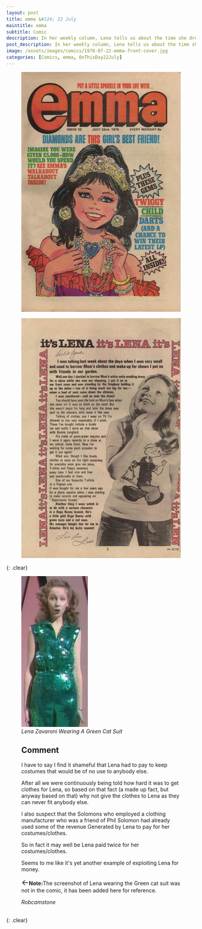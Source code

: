```yaml
---
layout: post
title: emma &#124; 22 July
maintitle: emma
subtitle: Comic
description: In her weekly column, Lena tells us about the time she dressed up in her mum's wedding dress and stood too close to the fire, and got it covered in soot.
post_description: In her weekly column, Lena tells us about the time she dressed up in her mum's wedding dress and stood too close to the fire, and got it covered in soot.
image: /assets/images/comics/1978-07-22-emma-front-cover.jpg
categories: [Comics, emma, OnThisDay22July]
---
```


<figure class="fig1">
<a href="/assets/images/comics/1978-07-22-emma-front-cover.jpg"><img src="/assets/images/comics/1978-07-22-emma-front-cover.jpg" class="full-width zoom-in"/></a>
</figure>

<figure class="fig2">
<a href="/assets/images/comics/1978-07-22-emma-page-2.jpg"><img src="/assets/images/comics/1978-07-22-emma-page-2.jpg" class="full-width zoom-in"/></a>
</figure>

{: .clear}

<figure class="fig1">
<img src="/assets/images/comics/1978-07-22-buy-the-costume.png" class="full-width"/>
<figcaption>
<cite>Lena Zavaroni Wearing A Green Cat Suit</cite>
</figcaption>
</figure>

<figure class="fig2">
<figcaption>
<h2>Comment</h2>
</figcaption>
<p>I have to say I find it shameful that Lena had to pay to keep costumes that would be of no use to anybody else.</p>
<p>After all we were continuously being told how hard it was to get clothes for Lena, so based on that fact (a made up fact, but anyway based on that) why not give the clothes to Lena as they can never fit anybody else.</p>
<p>I also suspect that the Solomons who employed a clothing manufacturer who was a friend of Phil Solomon had already used some of the revenue Generated by Lena to pay for her costumes/clothes.</p>
<p>So in fact it may well be Lena paid twice for her costumes/clothes.</p>
<p>Seems to me like it's yet another example of exploiting Lena for money.</p>
<p> <span style="font-size:1.5em;">&#x2190;</span><strong>Note:</strong>The screenshot of Lena wearing the Green cat suit was not in the comic, it has been added here for reference.</p>
<cite>Robcamstone</cite>
</figure>

<br />{: .clear}

